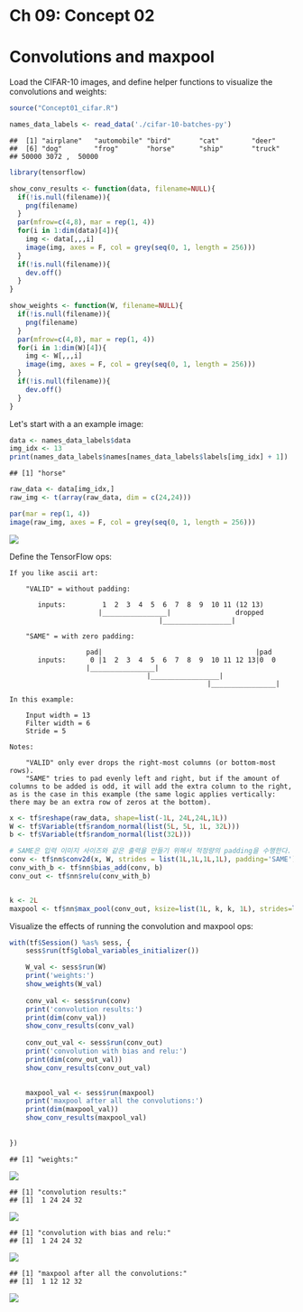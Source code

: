 Ch 09: Concept 02
================

Convolutions and maxpool
========================

Load the CIFAR-10 images, and define helper functions to visualize the convolutions and weights:

``` r
source("Concept01_cifar.R")

names_data_labels <- read_data('./cifar-10-batches-py')
```

    ##  [1] "airplane"   "automobile" "bird"       "cat"        "deer"      
    ##  [6] "dog"        "frog"       "horse"      "ship"       "truck"     
    ## 50000 3072 ,  50000

``` r
library(tensorflow)

show_conv_results <- function(data, filename=NULL){
  if(!is.null(filename)){
    png(filename)
  }
  par(mfrow=c(4,8), mar = rep(1, 4))
  for(i in 1:dim(data)[4]){
    img <- data[,,,i]
    image(img, axes = F, col = grey(seq(0, 1, length = 256)))
  }
  if(!is.null(filename)){
    dev.off()
  }
}

show_weights <- function(W, filename=NULL){
  if(!is.null(filename)){
    png(filename)
  }
  par(mfrow=c(4,8), mar = rep(1, 4))
  for(i in 1:dim(W)[4]){
    img <- W[,,,i]
    image(img, axes = F, col = grey(seq(0, 1, length = 256)))
  }
  if(!is.null(filename)){
    dev.off()
  }
}
```

Let's start with a an example image:

``` r
data <- names_data_labels$data
img_idx <- 13
print(names_data_labels$names[names_data_labels$labels[img_idx] + 1])
```

    ## [1] "horse"

``` r
raw_data <- data[img_idx,]
raw_img <- t(array(raw_data, dim = c(24,24)))

par(mar = rep(1, 4))
image(raw_img, axes = F, col = grey(seq(0, 1, length = 256)))
```

![](Concept02_convolution_files/figure-markdown_github/unnamed-chunk-3-1.png)

Define the TensorFlow ops:

    If you like ascii art:

        "VALID" = without padding:

           inputs:         1  2  3  4  5  6  7  8  9  10 11 (12 13)
                          |________________|                dropped
                                         |_________________|

        "SAME" = with zero padding:

                       pad|                                      |pad
           inputs:      0 |1  2  3  4  5  6  7  8  9  10 11 12 13|0  0
                       |________________|
                                      |_________________|
                                                     |________________|

    In this example:

        Input width = 13
        Filter width = 6
        Stride = 5

    Notes:

        "VALID" only ever drops the right-most columns (or bottom-most rows).
        "SAME" tries to pad evenly left and right, but if the amount of columns to be added is odd, it will add the extra column to the right, as is the case in this example (the same logic applies vertically: there may be an extra row of zeros at the bottom).

``` r
x <- tf$reshape(raw_data, shape=list(-1L, 24L,24L,1L))
W <- tf$Variable(tf$random_normal(list(5L, 5L, 1L, 32L)))
b <- tf$Variable(tf$random_normal(list(32L)))

# SAME은 입력 이미지 사이즈와 같은 출력을 만들기 위해서 적정량의 padding을 수행한다. 
conv <- tf$nn$conv2d(x, W, strides = list(1L,1L,1L,1L), padding='SAME')
conv_with_b <- tf$nn$bias_add(conv, b)
conv_out <- tf$nn$relu(conv_with_b)


k <- 2L
maxpool <- tf$nn$max_pool(conv_out, ksize=list(1L, k, k, 1L), strides=list(1L, k, k, 1L), padding='SAME')
```

Visualize the effects of running the convolution and maxpool ops:

``` r
with(tf$Session() %as% sess, {
    sess$run(tf$global_variables_initializer())

    W_val <- sess$run(W)
    print('weights:')
    show_weights(W_val)
    
    conv_val <- sess$run(conv)
    print('convolution results:')
    print(dim(conv_val))
    show_conv_results(conv_val)
    
    conv_out_val <- sess$run(conv_out)
    print('convolution with bias and relu:')
    print(dim(conv_out_val))
    show_conv_results(conv_out_val)

    
    maxpool_val <- sess$run(maxpool)
    print('maxpool after all the convolutions:')
    print(dim(maxpool_val))
    show_conv_results(maxpool_val)
    
    
})
```

    ## [1] "weights:"

![](Concept02_convolution_files/figure-markdown_github/unnamed-chunk-5-1.png)

    ## [1] "convolution results:"
    ## [1]  1 24 24 32

![](Concept02_convolution_files/figure-markdown_github/unnamed-chunk-5-2.png)

    ## [1] "convolution with bias and relu:"
    ## [1]  1 24 24 32

![](Concept02_convolution_files/figure-markdown_github/unnamed-chunk-5-3.png)

    ## [1] "maxpool after all the convolutions:"
    ## [1]  1 12 12 32

![](Concept02_convolution_files/figure-markdown_github/unnamed-chunk-5-4.png)
